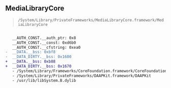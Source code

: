 ## MediaLibraryCore

> `/System/Library/PrivateFrameworks/MediaLibraryCore.framework/MediaLibraryCore`

```diff

   __AUTH_CONST.__auth_ptr: 0x8
   __AUTH_CONST.__const: 0xd6b0
   __AUTH_CONST.__cfstring: 0xea0
-  __DATA.__bss: 0xbf8
-  __DATA_DIRTY.__bss: 0x1600
+  __DATA.__bss: 0xb88
+  __DATA_DIRTY.__bss: 0x1670
   - /System/Library/Frameworks/CoreFoundation.framework/CoreFoundation
   - /System/Library/PrivateFrameworks/DAAPKit.framework/DAAPKit
   - /usr/lib/libSystem.B.dylib

```
